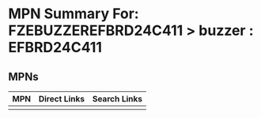 



# MPN Summary For: FZEBUZZEREFBRD24C411 > buzzer : EFBRD24C411

## MPNs
  

|MPN|Direct Links|Search Links|
| :--- | :--- | :--- |
||||
